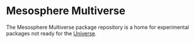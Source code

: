 # Mesosphere Multiverse

The Mesosphere Multiverse package repository is a home for experimental packages not ready for the [Universe](https://github.com/mesosphere/universe).
